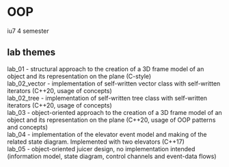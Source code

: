 # OOP
iu7 4 semester 

## lab themes
lab_01 - structural approach to the creation of a 3D frame model of an object and its representation on the plane (C-style)<br />
lab_02_vector - implementation of self-written vector class with self-written iterators (C++20, usage of concepts)<br />
lab_02_tree - implementation of self-written tree class with self-written iterators (C++20, usage of concepts)<br />
lab_03 - object-oriented approach to the creation of a 3D frame model of an object and its representation on the plane (C++20, usage of OOP patterns and concepts)<br />
lab_04 - implementation of the elevator event model and making of the related state diagram. Implemented with two elevators (C++17)<br />
lab_05 - object-oriented juicer design, no implementation intended (information model, state diagram, control channels and event-data flows)<br />
